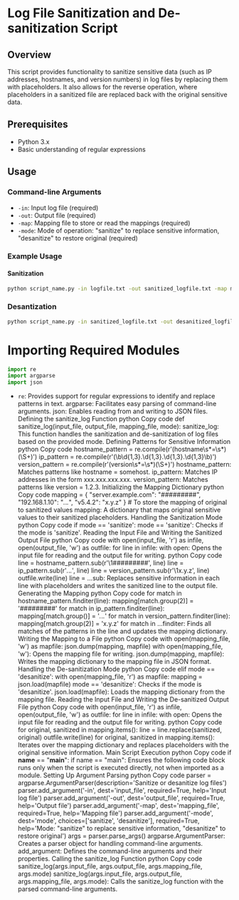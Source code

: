 # Log File Sanitization and De-sanitization Script

## Overview
This script provides functionality to sanitize sensitive data (such as IP addresses, hostnames, and version numbers) in log files by replacing them with placeholders. It also allows for the reverse operation, where placeholders in a sanitized file are replaced back with the original sensitive data.

## Prerequisites
- Python 3.x
- Basic understanding of regular expressions

## Usage

### Command-line Arguments
- `-in`: Input log file (required)
- `-out`: Output file (required)
- `-map`: Mapping file to store or read the mappings (required)
- `-mode`: Mode of operation: "sanitize" to replace sensitive information, "desanitize" to restore original (required)

### Example Usage

#### Sanitization

```bash
python script_name.py -in logfile.txt -out sanitized_logfile.txt -map mappingfile.json -mode sanitize
```
### Desantization
```bash
python script_name.py -in sanitized_logfile.txt -out desanitized_logfile.txt -map mappingfile.json -mode desanitize
```

# Importing Required Modules
```python
import re
import argparse
import json
```
- `re`: Provides support for regular expressions to identify and replace patterns in text.
argparse: Facilitates easy parsing of command-line arguments.
json: Enables reading from and writing to JSON files.
Defining the sanitize_log Function
python
Copy code
def sanitize_log(input_file, output_file, mapping_file, mode):
sanitize_log: This function handles the sanitization and de-sanitization of log files based on the provided mode.
Defining Patterns for Sensitive Information
python
Copy code
    hostname_pattern = re.compile(r'(hostname\s*=\s*)(\S+)')
    ip_pattern = re.compile(r'(\b\d{1,3}\.\d{1,3}\.\d{1,3}\.\d{1,3}\b)')
    version_pattern = re.compile(r'(version\s*=\s*)(\S+)')
hostname_pattern: Matches patterns like hostname = somehost.
ip_pattern: Matches IP addresses in the form xxx.xxx.xxx.xxx.
version_pattern: Matches patterns like version = 1.2.3.
Initializing the Mapping Dictionary
python
Copy code
    mapping = {
        "server.example.com": "#########",
        "192.168.1.10": "*.*.*.*",
        "v5.4.2": "x.y.z"
    }  # To store the mapping of original to sanitized values
mapping: A dictionary that maps original sensitive values to their sanitized placeholders.
Handling the Sanitization Mode
python
Copy code
    if mode == 'sanitize':
mode == 'sanitize': Checks if the mode is 'sanitize'.
Reading the Input File and Writing the Sanitized Output File
python
Copy code
        with open(input_file, 'r') as infile, open(output_file, 'w') as outfile:
            for line in infile:
with open: Opens the input file for reading and the output file for writing.
python
Copy code
                line = hostname_pattern.sub(r'\1#########', line)
                line = ip_pattern.sub(r'*.*.*.*', line)
                line = version_pattern.sub(r'\1x.y.z', line)
                outfile.write(line)
line = ...sub: Replaces sensitive information in each line with placeholders and writes the sanitized line to the output file.
Generating the Mapping
python
Copy code
                for match in hostname_pattern.finditer(line):
                    mapping[match.group(2)] = '#########'
                for match in ip_pattern.finditer(line):
                    mapping[match.group()] = '*.*.*.*'
                for match in version_pattern.finditer(line):
                    mapping[match.group(2)] = 'x.y.z'
for match in ...finditer: Finds all matches of the patterns in the line and updates the mapping dictionary.
Writing the Mapping to a File
python
Copy code
        with open(mapping_file, 'w') as mapfile:
            json.dump(mapping, mapfile)
with open(mapping_file, 'w'): Opens the mapping file for writing.
json.dump(mapping, mapfile): Writes the mapping dictionary to the mapping file in JSON format.
Handling the De-sanitization Mode
python
Copy code
    elif mode == 'desanitize':
        with open(mapping_file, 'r') as mapfile:
            mapping = json.load(mapfile)
mode == 'desanitize': Checks if the mode is 'desanitize'.
json.load(mapfile): Loads the mapping dictionary from the mapping file.
Reading the Input File and Writing the De-sanitized Output File
python
Copy code
        with open(input_file, 'r') as infile, open(output_file, 'w') as outfile:
            for line in infile:
with open: Opens the input file for reading and the output file for writing.
python
Copy code
                for original, sanitized in mapping.items():
                    line = line.replace(sanitized, original)
                outfile.write(line)
for original, sanitized in mapping.items(): Iterates over the mapping dictionary and replaces placeholders with the original sensitive information.
Main Script Execution
python
Copy code
if __name__ == "__main__":
if name == "main": Ensures the following code block runs only when the script is executed directly, not when imported as a module.
Setting Up Argument Parsing
python
Copy code
    parser = argparse.ArgumentParser(description='Sanitize or desanitize log files')
    parser.add_argument('-in', dest='input_file', required=True, help='Input log file')
    parser.add_argument('-out', dest='output_file', required=True, help='Output file')
    parser.add_argument('-map', dest='mapping_file', required=True, help='Mapping file')
    parser.add_argument('-mode', dest='mode', choices=['sanitize', 'desanitize'], required=True,
                        help='Mode: "sanitize" to replace sensitive information, "desanitize" to restore original')
    args = parser.parse_args()
argparse.ArgumentParser: Creates a parser object for handling command-line arguments.
add_argument: Defines the command-line arguments and their properties.
Calling the sanitize_log Function
python
Copy code
    sanitize_log(args.input_file, args.output_file, args.mapping_file, args.mode)
sanitize_log(args.input_file, args.output_file, args.mapping_file, args.mode): Calls the sanitize_log function with the parsed command-line arguments.
